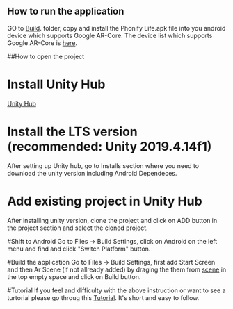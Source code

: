 ## How to run the application
GO to [Build](https://github.com/DeepanshuManocha/Phonify-life/tree/master/Build).
folder, copy and install the Phonify Life.apk file into you android device which supports Google AR-Core. 
The device list which supports Google AR-Core is [here](https://developers.google.com/ar/discover/supported-devices#google_play_devices).


##How to open the project
# Install Unity Hub
[Unity Hub](https://unity3d.com/get-unity/download)

# Install the LTS version (recommended: Unity 2019.4.14f1)
After setting up Unity hub, go to Installs section where you need to download the unity version including Android Dependeces.

# Add existing project in Unity Hub
After installing unity version, clone the project and click on ADD button in the project section and select the cloned project.

#Shift to Android
Go to Files -> Build Settings, click on Android on the left menu and find and click "Switch Platform" button.

#Build the application
Go to Files -> Build Settings, first add Start Screen and then Ar Scene (if not allready added) by draging the them from [scene](https://github.com/DeepanshuManocha/Phonify-life/tree/master/Assets/Scene) in the top empty space and click on Build button.

#Tutorial
If you feel and difficulty with the above instruction or want to see a turtorial please go throug this [Tutorial](https://www.youtube.com/watch?v=xID0FEEqnYk&ab_channel=varunsmashingtech). It's short and easy to follow.